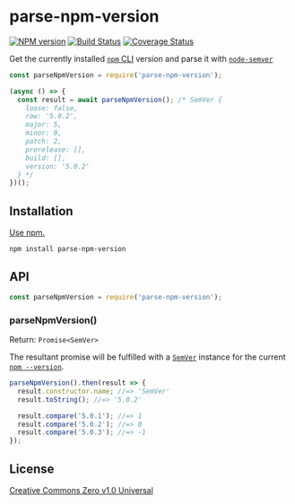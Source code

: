 # parse-npm-version

[![NPM version](https://img.shields.io/npm/v/parse-npm-version.svg)](https://www.npmjs.com/package/parse-npm-version)
[![Build Status](https://travis-ci.org/shinnn/parse-npm-version.svg?branch=master)](https://travis-ci.org/shinnn/parse-npm-version)
[![Coverage Status](https://img.shields.io/coveralls/shinnn/parse-npm-version.svg)](https://coveralls.io/github/shinnn/parse-npm-version?branch=master)

Get the currently installed [`npm` CLI](https://github.com/npm/npm) version and parse it with [`node-semver`](https://github.com/npm/node-semver)

```javascript
const parseNpmVersion = require('parse-npm-version');

(async () => {
  const result = await parseNpmVersion(); /* SemVer {
    loose: false,
    raw: '5.0.2',
    major: 5,
    minor: 0,
    patch: 2,
    prerelease: [],
    build: [],
    version: '5.0.2'
  } */
})();
```

## Installation

[Use npm.](https://docs.npmjs.com/cli/install)

```
npm install parse-npm-version
```

## API

```javascript
const parseNpmVersion = require('parse-npm-version');
```

### parseNpmVersion()

Return: `Promise<SemVer>`

The resultant promise will be fulfilled with a [`SemVer`](https://github.com/npm/node-semver/blob/v5.3.0/semver.js#L272) instance for the current [`npm --version`](https://docs.npmjs.com/misc/config#version).

```javascript
parseNpmVersion().then(result => {
  result.constructor.name; //=> 'SemVer'
  result.toString(); //=> '5.0.2'

  result.compare('5.0.1'); //=> 1
  result.compare('5.0.2'); //=> 0
  result.compare('5.0.3'); //=> -1
});
```

## License

[Creative Commons Zero v1.0 Universal](https://creativecommons.org/publicdomain/zero/1.0/deed)
